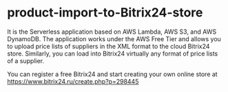 # product-import-to-Bitrix24-store

It is the Serverless application based on AWS Lambda, AWS S3, and AWS DynamoDB. 
The application works under the AWS Free Tier and allows you to 
upload price lists of suppliers in the XML format to the cloud Bitrix24 store.
Similarly, you can load into Bitrix24 virtually any format of price lists of a supplier.

You can register a free Bitrix24 and start creating your own online store at https://www.bitrix24.ru/create.php?p=298445
